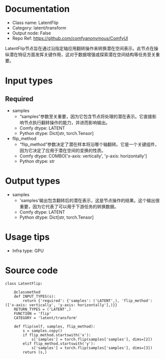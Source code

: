 # Documentation
- Class name: LatentFlip
- Category: latent/transform
- Output node: False
- Repo Ref: https://github.com/comfyanonymous/ComfyUI

LatentFlip节点旨在通过沿指定轴应用翻转操作来转换潜在空间表示。此节点在操纵潜在特征方面发挥关键作用，这对于数据增强或探索潜在空间结构等任务至关重要。

# Input types
## Required
- samples
    - “samples”参数至关重要，因为它包含节点将处理的潜在表示。它直接影响节点执行翻转操作的能力，并进而影响输出。
    - Comfy dtype: LATENT
    - Python dtype: Dict[str, torch.Tensor]
- flip_method
    - “flip_method”参数决定了潜在样本将沿哪个轴翻转。它是一个关键组件，因为它决定了应用于潜在空间的变换的性质。
    - Comfy dtype: COMBO['x-axis: vertically', 'y-axis: horizontally']
    - Python dtype: str

# Output types
- samples
    - 'samples'输出包含翻转后的潜在表示，这是节点操作的结果。这个输出很重要，因为它代表了可以用于下游任务的转换数据。
    - Comfy dtype: LATENT
    - Python dtype: Dict[str, torch.Tensor]

# Usage tips
- Infra type: GPU

# Source code
```
class LatentFlip:

    @classmethod
    def INPUT_TYPES(s):
        return {'required': {'samples': ('LATENT',), 'flip_method': (['x-axis: vertically', 'y-axis: horizontally'],)}}
    RETURN_TYPES = ('LATENT',)
    FUNCTION = 'flip'
    CATEGORY = 'latent/transform'

    def flip(self, samples, flip_method):
        s = samples.copy()
        if flip_method.startswith('x'):
            s['samples'] = torch.flip(samples['samples'], dims=[2])
        elif flip_method.startswith('y'):
            s['samples'] = torch.flip(samples['samples'], dims=[3])
        return (s,)
```